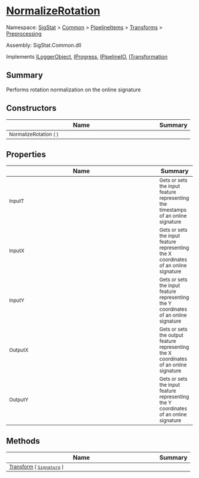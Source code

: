 # [NormalizeRotation](./NormalizeRotation.md)

Namespace: [SigStat]() > [Common](./../../../README.md) > [PipelineItems]() > [Transforms]() > [Preprocessing](./README.md)

Assembly: SigStat.Common.dll

Implements [ILoggerObject](./../../../ILoggerObject.md), [IProgress](./../../../Helpers/IProgress.md), [IPipelineIO](./../../../Pipeline/IPipelineIO.md), [ITransformation](./../../../ITransformation.md)

## Summary
Performs rotation normalization on the online signature

## Constructors

| Name | Summary | 
| --- | --- | 
| <div style ="width:390px"><sub>NormalizeRotation (  )</sub></div>| <sub></sub></div>| <br>


## Properties

| Name | Summary | 
| --- | --- | 
| <div style ="width:390px"><sub>InputT</sub></div>| <sub>Gets or sets the input feature representing the timestamps of an online signature</sub></div>| <br>
| <div style ="width:390px"><sub>InputX</sub></div>| <sub>Gets or sets the input feature representing the X coordinates of an online signature</sub></div>| <br>
| <div style ="width:390px"><sub>InputY</sub></div>| <sub>Gets or sets the input feature representing the Y coordinates of an online signature</sub></div>| <br>
| <div style ="width:390px"><sub>OutputX</sub></div>| <sub>Gets or sets the output feature representing the X coordinates of an online signature</sub></div>| <br>
| <div style ="width:390px"><sub>OutputY</sub></div>| <sub>Gets or sets the input feature representing the Y coordinates of an online signature</sub></div>| <br>


## Methods

| Name | Summary | 
| --- | --- | 
| <div style ="width:390px"><sub>[Transform](./Methods/NormalizeRotation-100663777.md) ( [`Signature`](./../../../Signature.md) )</sub></div>| <sub></sub></div>| <br>



